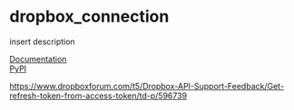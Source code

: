 # dropbox_connection
insert description

[Documentation](https://jameskabbes.github.io/dropbox_connection) <br>
[PyPI](https://pypi.org/project/kabbes-dropbox-connection/)

https://www.dropboxforum.com/t5/Dropbox-API-Support-Feedback/Get-refresh-token-from-access-token/td-p/596739


